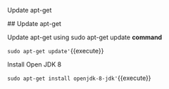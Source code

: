Update apt-get

## Update apt-get

Update apt-get using sudo apt-get update **command**

`sudo apt-get update'`{{execute}}

Install Open JDK 8

`sudo apt-get install openjdk-8-jdk'`{{execute}}


